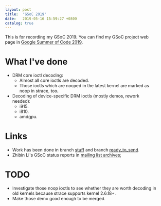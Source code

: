 ```yaml
---
layout: post
title:  "GSoC 2019"
date:   2019-05-16 15:59:27 +0800
catalog: true
---
```

This is for recording my GSoC 2019. You can find my GSoC project web page in [Google Summer of Code 2019][GSoC-2019].

# What I've done
* DRM core ioctl decoding:
   * Almost all core ioctls are decoded.
   * Those ioctls which are nooped in the latest kernel are marked as noop in strace, too.
* Decoding of device-specific DRM ioctls (mostly demos, rework needed):
   * i915.
   * i810.
   * amdgpu.

# Links
* Work has been done in branch [stuff][branch-stuff] and branch [ready_to_send][branch-ready-to-send].
* Zhibin Li's GSoC status reports in [mailing list archives](/status-reports-2019);

# TODO
* Investigate those noop ioctls to see whether they are worth decoding in
old kernels because strace supports kernel 2.6.18+.
* Make those demo good enough to be merged.

[GSoC-2019]: https://summerofcode.withgoogle.com/projects/#5732166661570560
[branch-stuff]: https://github.com/haoyouab/strace/commits/stuff
[branch-ready-to-send]: https://github.com/haoyouab/strace/commits/ready_to_send
